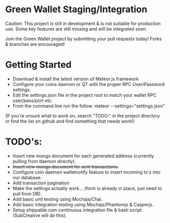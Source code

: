 # Green Wallet Staging/Integration

Caution: This project is still in development & is not suitable for production use. Some key features are still missing and will be integrated soon.

Join the Green Wallet project by submitting your pull requests today! Forks & branches are encouraged!

# Getting Started
- Download & Install the latest version of Meteor.js framework
- Configure your coins daemon or QT with the proper RPC User/Password settings.
- Edit the settings.json file in the project root to match your wallet RPC user/pass/port etc.
- From the command line run the follow: meteor --settings="settings.json"

(If you're unsure what to work on, search "TODO:" in the project directory or find the list on github and find something that needs work!)

# TODO's:

- Insert new mongo document for each generated address (currently pulling from daemon directly).
- ~~Insert new mongo document for sent transactions.~~
- Configure coin daemon walletnotify feature to insert incoming tx's into our database.
- Add transaction pagination 
- Make the settings actually work... (form is already in place, just need to pull from DB).
- Add basic unit testing using Mochajs/Chai.
- Add basic integration testing using Mochajs/Phantomjs & Casperjs.
- Setup shippable.com continuous integration file & bash script (SubCreative will do this).